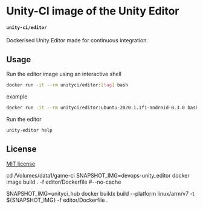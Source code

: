 # Unity-CI image of the Unity Editor

#### `unity-ci/editor`

Dockerised Unity Editor made for continuous integration.

## Usage

Run the editor image using an interactive shell

```bash
docker run -it --rm unityci/editor:[tag] bash
```
example

```bash
docker run -it --rm unityci/editor:ubuntu-2020.1.1f1-android-0.3.0 bash
```


Run the editor 

```bash
unity-editor help
```

## License

[MIT license](https://github.com/game-ci/docker/blob/main/LICENSE)

cd /Volumes/data1/game-ci
SNAPSHOT_IMG=devops-unity_editor
docker image build . -f editor/Dockerfile #--no-cache

SNAPSHOT_IMG=unityci_hub
docker buildx build --platform linux/arm/v7 -t ${SNAPSHOT_IMG} -f editor/Dockerfile .

